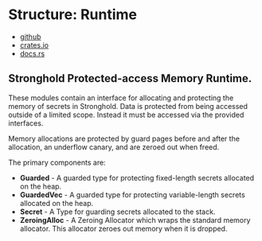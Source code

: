 # Structure: Runtime

- [github]()
- [crates.io](https://crates.io/stronghold-runtime)
- [docs.rs](https://docs.rs/stronghold-runtime)


## Stronghold Protected-access Memory Runtime.

These modules contain an interface for allocating and protecting the memory of secrets in Stronghold. Data is protected from being accessed outside of a limited scope. Instead it must be accessed via the provided interfaces.

Memory allocations are protected by guard pages before and after the allocation, an underflow canary, and are zeroed out when freed.

The primary components are:

- **Guarded** - A guarded type for protecting fixed-length secrets allocated on the heap.
- **GuardedVec** - A guarded type for protecting variable-length secrets allocated on the heap.
- **Secret** - A Type for guarding secrets allocated to the stack.
- **ZeroingAlloc** - A Zeroing Allocator which wraps the standard memory allocator. This allocator zeroes out memory when it is dropped.